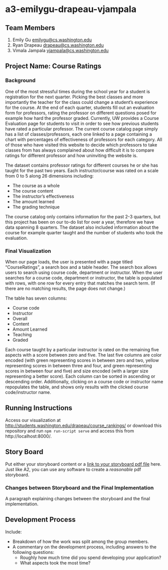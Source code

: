 a3-emilygu-drapeau-vjampala
===============

## Team Members

1. Emily Gu emilygu@cs.washington.edu
2. Ryan Drapeau drapeau@cs.washington.edu
3. Vimala Jampala vjampala@cs.washington.edu

## Project Name: Course Ratings

### Background

One of the most stressful times during the school year for a student is registration for the next quarter.  Picking the best classes and more importantly the teacher for the class could change a student’s experience for the course. At the end of each quarter, students fill out an evaluation form for professors, rating the professor on different questions posed for example how hard the professor graded.  Currently, UW provides a Course Evaluation page for students to visit in order to see how previous students have rated a particular professor. The current course catalog page simply has a list of classes/professors, each one linked to a page containing a chart with percentages of effectiveness of professors for each category. All of those who have visited this website to decide which professors to take classes from has always complained about how difficult it is to compare ratings for different professor and how uninviting the website is.

The dataset contains professor ratings for different courses he or she has taught for the past two years. Each instructor/course was rated on a scale from 0 to 5 along 26 dimensions including:
* The course as a whole
* The course content
* The instructor’s effectiveness
* The amount learned
* The grading technique

The course catalog only contains information for the past 2-3 quarters, but this project has been on our to-do list for over a year, therefore we have data spanning 8 quarters. The dataset also  included information about the course for example quarter taught and the number of students who took the evaluation.

### Final Visualization

When our page loads, the user is presented with a page titled “CourseRatings”, a search box and a table header. The search box allows users to search using course code, department or instructor. When the user searches for a course code, department or instructor, the table is populated with rows, with one row for every entry that matches the search term. (If there are no matching results, the page does not change.)

The table has seven columns:
* Course code
* Instructor
* Overall
* Content
* Amount Learned
* Teaching
* Graded

Each course taught by a particular instructor is rated on the remaining five aspects with a score between zero and five. The last five columns are color encoded (with green representing scores in between zero and two, yellow representing scores in between three and four, and green representing scores in between four and five) and size encoded (with a larger size representing a better score). Each column can be sorted in ascending or descending order. Additionally, clicking on a course code or instructor name repopulates the table, and shows only results with the clicked course code/instructor name.

## Running Instructions

Access our visualization at http://students.washington.edu/drapeau/course_rankings/ or download this repository and run `npm run-script serve` and access this from http://localhost:8000/.

## Story Board

Put either your storyboard content or a [link to your storyboard pdf file](storyboard.pdf?raw=true) here. Just like A2, you can use any software to create a *reasonable* pdf storyboard.


### Changes between Storyboard and the Final Implementation

A paragraph explaining changes between the storyboard and the final implementation.


## Development Process

Include:
- Breakdown of how the work was split among the group members.
- A commentary on the development process, including answers to the following questions:
  - Roughly how much time did you spend developing your application?
  - What aspects took the most time?
